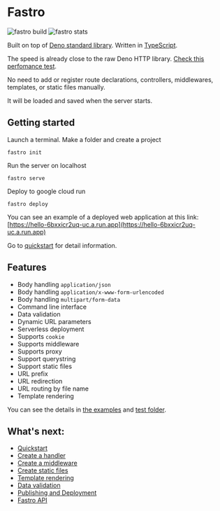 # Fastro
![][build] ![][stats]

Built on top of [Deno standard library](https://deno.land/std@0.74.0). Written in [TypeScript](https://www.typescriptlang.org/).

The speed is already close to the raw Deno HTTP library. [Check this perfomance test](https://fastro.dev/docs/perfomance).

No need to add or register route declarations, controllers, middlewares, templates, or static files manually.

It will be loaded and saved when the server starts.

## Getting started

Launch a terminal. Make a folder and create a project
```
fastro init
```
Run the server on localhost
```
fastro serve
```
Deploy to google cloud run
```
fastro deploy
```

You can see an example of a deployed web application at this link:  
[https://hello-6bxxicr2uq-uc.a.run.app](https://hello-6bxxicr2uq-uc.a.run.app)

Go to [quickstart](https://fastro.dev/docs/quickstart) for detail information.

## Features
- Body handling `application/json`
- Body handling `application/x-www-form-urlencoded`
- Body handling `multipart/form-data`
- Command line interface
- Data validation
- Dynamic URL parameters
- Serverless deployment
- Supports `cookie`
- Supports middleware
- Supports proxy
- Support querystring
- Support static files
- URL prefix
- URL redirection
- URL routing by file name
- Template rendering

You can see the details in [the examples](https://github.com/fastrodev/fastro/blob/master/services) and [test folder](https://github.com/fastrodev/fastro/blob/master/test).

## What's next:
- [Quickstart](https://fastro.dev/docs/quickstart)
- [Create a handler](https://fastro.dev/docs/handler)
- [Create a middleware](https://fastro.dev/docs/middleware)
- [Create static files](https://fastro.dev/docs/static)
- [Template rendering](https://fastro.dev/docs/rendering)
- [Data validation](https://fastro.dev/docs/validation)
- [Publishing and Deployment](https://fastro.dev/docs/deployment)
- [Fastro API](https://fastro.dev/docs/api)

[build]: https://github.com/fastrodev/fastro/workflows/ci/badge.svg?branch=master "fastro build"
[stats]: https://img.shields.io/endpoint?url=https%3A%2F%2Fraw.fastro.dev%2Fstats "fastro stats"
